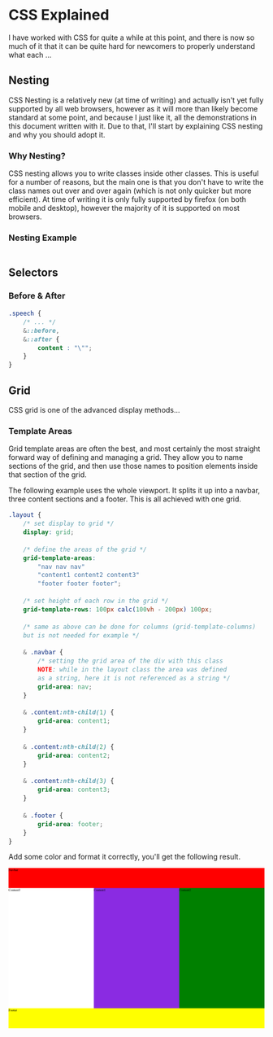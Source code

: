 # CSS Explained

I have worked with CSS for quite a while at this point, and there is now so much of it that it can be quite hard for 
newcomers to properly understand what each ...

## Nesting

CSS Nesting is a relatively new (at time of writing) and actually isn't yet fully supported by all web browsers, however
as it will more than likely become standard at some point, and because I just like it, all the demonstrations in this
document written with it. Due to that, I'll start by explaining CSS nesting and why you should adopt it.

### Why Nesting?

CSS nesting allows you to write classes inside other classes. This is useful for a number of reasons, but the main
one is that you don't have to write the class names out over and over again (which is not only quicker but more
efficient). At time of writing it is only fully supported by firefox (on both mobile and desktop), however the majority
of it is supported on most browsers.

### Nesting Example

```css

```

## Selectors

### Before & After

```css
.speech {
    /* ... */
    &::before,
    &::after {
        content : "\"";
    }
}
```

## Grid

CSS grid is one of the advanced display methods...

### Template Areas

Grid template areas are often the best, and most certainly the most straight forward way of defining and managing a 
grid. They allow you to name sections of the grid, and then use those names to position elements inside that section of
the grid.

The following example uses the whole viewport. It splits it up into a navbar, three content sections and a footer. This
is all achieved with one grid.

```css
.layout {
    /* set display to grid */
    display: grid;

    /* define the areas of the grid */
    grid-template-areas: 
        "nav nav nav"
        "content1 content2 content3"
        "footer footer footer";

    /* set height of each row in the grid */
    grid-template-rows: 100px calc(100vh - 200px) 100px;

    /* same as above can be done for columns (grid-template-columns)
    but is not needed for example */
    
    & .navbar {
        /* setting the grid area of the div with this class
        NOTE: while in the layout class the area was defined
        as a string, here it is not referenced as a string */
        grid-area: nav;
    }

    & .content:nth-child(1) {
        grid-area: content1;
    }

    & .content:nth-child(2) {
        grid-area: content2;
    }

    & .content:nth-child(3) {
        grid-area: content3;
    }

    & .footer {
        grid-area: footer;
    }
}
```

Add some color and format it correctly, you'll get the following result.

![result](grid-template-areas/result.png)